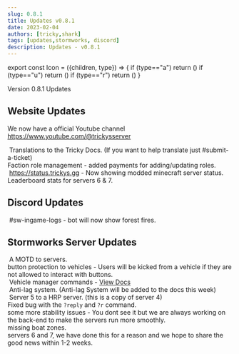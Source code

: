 ```yaml
---
slug: 0.8.1
title: Updates v0.8.1
date: 2023-02-04
authors: [tricky,shark]
tags: [updates,stormworks, discord]
description: Updates - v0.8.1
---
```

export const Icon = ({children, type}) => {
  if (type=="a") return (<i class="fas fa-plus update-add" title="Added"></i>)
  if (type=="u") return (<i class="fas fa-arrow-up update-updated" title="Updated"></i>)
  if (type=="r") return (<i class="fas fa-minus update-removed" title="Removed"></i>)
}

Version 0.8.1 Updates

<!--truncate-->

## Website Updates

We now have a official Youtube channel https://www.youtube.com/@trickysserver

&#8203;<Icon type="a"></Icon> Translations to the Tricky Docs. (If you want to help translate just #submit-a-ticket) <br/>
&#8203;<Icon type="u"></Icon> Faction role management - added payments for adding/updating roles. <br/>
&#8203;<Icon type="u"></Icon> https://status.trickys.gg - Now showing modded minecraft server status. <br/>
&#8203;<Icon type="r"></Icon> Leaderboard stats for servers 6 & 7. <br/>

## Discord Updates

&#8203;<Icon type="u"></Icon> #sw-ingame-logs - bot will now show forest fires.

## Stormworks Server Updates

&#8203;<Icon type="a"></Icon> A MOTD to servers.<br/>
&#8203;<Icon type="a"></Icon> button protection to vehicles - Users will be kicked from a vehicle if they are not allowed to interact with buttons. <br/>
&#8203;<Icon type="u"></Icon> Vehicle manager commands - [View Docs](/stormworks/commands#vehicle-manager-commands) <br/>
&#8203;<Icon type="u"></Icon> Anti-lag system. (Anti-lag System will be added to the docs this week) <br/>
&#8203;<Icon type="u"></Icon> Server 5 to a HRP server. (this is a copy of server 4) <br/>
<i class="fas fa-bug update-bug"></i> Fixed bug with the <code>?reply</code> and <code>?r</code> command. <br/>
<i class="fas fa-bug update-bug"></i> some more stability issues - You dont see it but we are always working on the back-end to make the servers run more smoothly. <br/>
<i class="fas fa-bug update-bug"></i> missing boat zones. <br/>
<i class="fas fa-minus update-removed"></i> servers 6 and 7, we have done this for a reason and we hope to share the good news within 1-2 weeks.